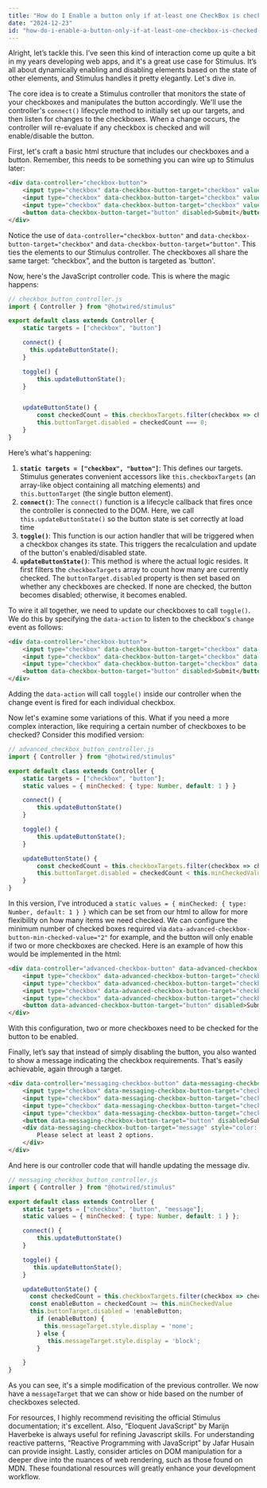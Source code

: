```yaml
---
title: "How do I Enable a button only if at-least one CheckBox is checked using Stimulus JS?"
date: "2024-12-23"
id: "how-do-i-enable-a-button-only-if-at-least-one-checkbox-is-checked-using-stimulus-js"
---
```


Alright, let’s tackle this. I’ve seen this kind of interaction come up quite a bit in my years developing web apps, and it's a great use case for Stimulus. It’s all about dynamically enabling and disabling elements based on the state of other elements, and Stimulus handles it pretty elegantly. Let's dive in.

The core idea is to create a Stimulus controller that monitors the state of your checkboxes and manipulates the button accordingly. We'll use the controller's `connect()` lifecycle method to initially set up our targets, and then listen for changes to the checkboxes. When a change occurs, the controller will re-evaluate if any checkbox is checked and will enable/disable the button.

First, let's craft a basic html structure that includes our checkboxes and a button. Remember, this needs to be something you can wire up to Stimulus later:

```html
<div data-controller="checkbox-button">
    <input type="checkbox" data-checkbox-button-target="checkbox" value="option1"> Option 1<br>
    <input type="checkbox" data-checkbox-button-target="checkbox" value="option2"> Option 2<br>
    <input type="checkbox" data-checkbox-button-target="checkbox" value="option3"> Option 3<br>
    <button data-checkbox-button-target="button" disabled>Submit</button>
</div>
```

Notice the use of `data-controller="checkbox-button"` and `data-checkbox-button-target="checkbox"` and `data-checkbox-button-target="button"`. This ties the elements to our Stimulus controller. The checkboxes all share the same target: “checkbox”, and the button is targeted as 'button'.

Now, here's the JavaScript controller code. This is where the magic happens:

```javascript
// checkbox_button_controller.js
import { Controller } from "@hotwired/stimulus"

export default class extends Controller {
    static targets = ["checkbox", "button"]

    connect() {
      this.updateButtonState();
    }

    toggle() {
        this.updateButtonState();
    }


    updateButtonState() {
        const checkedCount = this.checkboxTargets.filter(checkbox => checkbox.checked).length;
        this.buttonTarget.disabled = checkedCount === 0;
    }
}
```

Here’s what's happening:
1. **`static targets = ["checkbox", "button"]`**:  This defines our targets. Stimulus generates convenient accessors like `this.checkboxTargets` (an array-like object containing all matching elements) and `this.buttonTarget` (the single button element).
2. **`connect()`**: The `connect()` function is a lifecycle callback that fires once the controller is connected to the DOM. Here, we call `this.updateButtonState()` so the button state is set correctly at load time
3. **`toggle()`**: This function is our action handler that will be triggered when a checkbox changes its state. This triggers the recalculation and update of the button's enabled/disabled state.
4. **`updateButtonState()`**: This method is where the actual logic resides. It first filters the `checkboxTargets` array to count how many are currently checked. The `buttonTarget.disabled` property is then set based on whether any checkboxes are checked. If none are checked, the button becomes disabled; otherwise, it becomes enabled.

To wire it all together, we need to update our checkboxes to call `toggle()`. We do this by specifying the `data-action` to listen to the checkbox's `change` event as follows:

```html
<div data-controller="checkbox-button">
    <input type="checkbox" data-checkbox-button-target="checkbox" data-action="change->checkbox-button#toggle" value="option1"> Option 1<br>
    <input type="checkbox" data-checkbox-button-target="checkbox" data-action="change->checkbox-button#toggle" value="option2"> Option 2<br>
    <input type="checkbox" data-checkbox-button-target="checkbox" data-action="change->checkbox-button#toggle" value="option3"> Option 3<br>
    <button data-checkbox-button-target="button" disabled>Submit</button>
</div>
```
Adding the `data-action` will call `toggle()` inside our controller when the change event is fired for each individual checkbox.

Now let's examine some variations of this. What if you need a more complex interaction, like requiring a certain number of checkboxes to be checked? Consider this modified version:

```javascript
// advanced_checkbox_button_controller.js
import { Controller } from "@hotwired/stimulus"

export default class extends Controller {
    static targets = ["checkbox", "button"];
    static values = { minChecked: { type: Number, default: 1 } }

    connect() {
        this.updateButtonState()
    }

    toggle() {
        this.updateButtonState();
    }

    updateButtonState() {
        const checkedCount = this.checkboxTargets.filter(checkbox => checkbox.checked).length;
        this.buttonTarget.disabled = checkedCount < this.minCheckedValue;
    }
}
```

In this version, I've introduced a `static values = { minChecked: { type: Number, default: 1 } }` which can be set from our html to allow for more flexibility on how many items we need checked. We can configure the minimum number of checked boxes required via `data-advanced-checkbox-button-min-checked-value="2"` for example, and the button will only enable if two or more checkboxes are checked. Here is an example of how this would be implemented in the html:

```html
<div data-controller="advanced-checkbox-button" data-advanced-checkbox-button-min-checked-value="2">
    <input type="checkbox" data-advanced-checkbox-button-target="checkbox" data-action="change->advanced-checkbox-button#toggle" value="option1"> Option 1<br>
    <input type="checkbox" data-advanced-checkbox-button-target="checkbox" data-action="change->advanced-checkbox-button#toggle" value="option2"> Option 2<br>
    <input type="checkbox" data-advanced-checkbox-button-target="checkbox" data-action="change->advanced-checkbox-button#toggle" value="option3"> Option 3<br>
    <input type="checkbox" data-advanced-checkbox-button-target="checkbox" data-action="change->advanced-checkbox-button#toggle" value="option4"> Option 4<br>
    <button data-advanced-checkbox-button-target="button" disabled>Submit</button>
</div>
```
With this configuration, two or more checkboxes need to be checked for the button to be enabled.

Finally, let’s say that instead of simply disabling the button, you also wanted to show a message indicating the checkbox requirements. That's easily achievable, again through a target.

```html
<div data-controller="messaging-checkbox-button" data-messaging-checkbox-button-min-checked-value="2">
    <input type="checkbox" data-messaging-checkbox-button-target="checkbox" data-action="change->messaging-checkbox-button#toggle" value="option1"> Option 1<br>
    <input type="checkbox" data-messaging-checkbox-button-target="checkbox" data-action="change->messaging-checkbox-button#toggle" value="option2"> Option 2<br>
    <input type="checkbox" data-messaging-checkbox-button-target="checkbox" data-action="change->messaging-checkbox-button#toggle" value="option3"> Option 3<br>
    <input type="checkbox" data-messaging-checkbox-button-target="checkbox" data-action="change->messaging-checkbox-button#toggle" value="option4"> Option 4<br>
    <button data-messaging-checkbox-button-target="button" disabled>Submit</button>
    <div data-messaging-checkbox-button-target="message" style="color: red; display: none;">
        Please select at least 2 options.
    </div>
</div>
```

And here is our controller code that will handle updating the message div.

```javascript
// messaging_checkbox_button_controller.js
import { Controller } from "@hotwired/stimulus"

export default class extends Controller {
    static targets = ["checkbox", "button", "message"];
    static values = { minChecked: { type: Number, default: 1 } };

    connect() {
        this.updateButtonState()
    }

    toggle() {
       this.updateButtonState();
    }

    updateButtonState() {
      const checkedCount = this.checkboxTargets.filter(checkbox => checkbox.checked).length;
      const enableButton = checkedCount >= this.minCheckedValue
      this.buttonTarget.disabled = !enableButton;
        if (enableButton) {
          this.messageTarget.style.display = 'none';
        } else {
           this.messageTarget.style.display = 'block';
        }

    }
}
```

As you can see, it's a simple modification of the previous controller. We now have a `messageTarget` that we can show or hide based on the number of checkboxes selected.

For resources, I highly recommend revisiting the official Stimulus documentation; it's excellent. Also, “Eloquent JavaScript” by Marijn Haverbeke is always useful for refining Javascript skills. For understanding reactive patterns, “Reactive Programming with JavaScript” by Jafar Husain can provide insight. Lastly, consider articles on DOM manipulation for a deeper dive into the nuances of web rendering, such as those found on MDN. These foundational resources will greatly enhance your development workflow.
